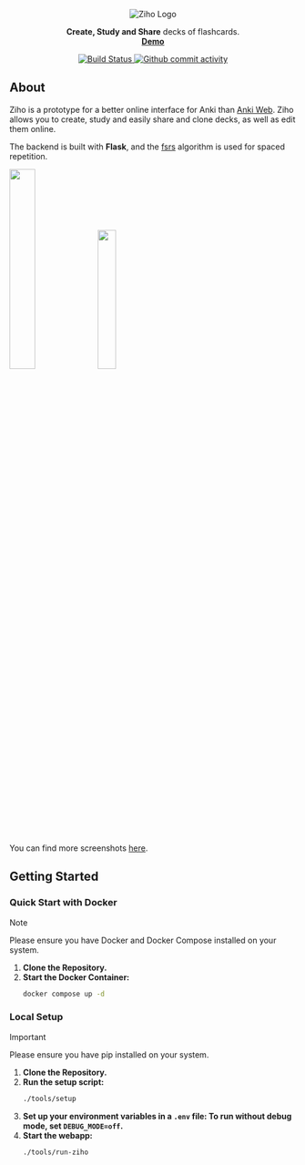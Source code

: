 <p align="center">
    <img title="Ziho Logo" src="https://shanukun.github.io/static/images/ziho/ziho-logo.png" align="center">
</p>

<p align="center">
  <b>Create, Study and Share</b> decks of flashcards.
  <br>
   <b>
    <a href="http://ziho.pythonanywhere.com">Demo</a>
  </b>
</p>

<p align="center">

  <a href="https://img.shields.io/github/actions/workflow/status/shanukun/Ziho/ziho.yml">
    <img title="Build Status" src="https://img.shields.io/github/actions/workflow/status/shanukun/Ziho/ziho.yml" />
  </a>
  <a href="https://img.shields.io/github/commit-activity/w/shanukun/Ziho/main">
    <img title="Github commit activity" src="https://img.shields.io/github/commit-activity/w/shanukun/Ziho/main" />
  </a>
</p>


## About

Ziho is a prototype for a better online interface for Anki than [Anki Web](https://ankiweb.net/decks).
Ziho allows you to create, study and easily share and clone decks, as well as edit them online. 

The backend is built with **Flask**, and the [fsrs](https://github.com/open-spaced-repetition) algorithm is used for spaced repetition.

<span><img src="https://shanukun.github.io/static/images/ziho/home.png"  width="30%"></span>
<span><img src="https://shanukun.github.io/static/images/ziho/study-deck.png" width="25%"></span>

You can find more screenshots [here](https://shanukun.github.io/ziho-ss/).


## Getting Started 

### Quick Start with Docker

> [!Note]  
> Please ensure you have Docker and Docker Compose installed on your system.

1. **Clone the Repository.**
2. **Start the Docker Container:**
    ```bash
    docker compose up -d
    ```

### Local Setup

> [!IMPORTANT]  
> Please ensure you have pip installed on your system.

1. **Clone the Repository.**
2. **Run the setup script:**
    ```bash
    ./tools/setup
    ```
3. **Set up your environment variables in a `.env` file: To run without debug mode, set `DEBUG_MODE=off`.** 
4. **Start the webapp:**
    ```bash
    ./tools/run-ziho
    ```
